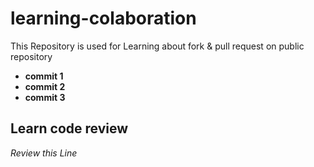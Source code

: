 # learning-colaboration
This Repository is used for Learning about fork &amp; pull request on public repository  
- **commit 1**  
- **commit 2**  
- **commit 3**

Learn code review
--
*Review this Line*

